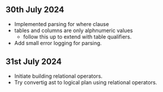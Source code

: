 ## 30th July 2024
- Implemented parsing for where clause
- tables and columns are only alphnumeric values
    - follow this up to extend with table qualifiers.
- Add small error logging for parsing.

## 31st July 2024

- Initiate building relational operators.
- Try convertig ast to logical plan using relational operators.